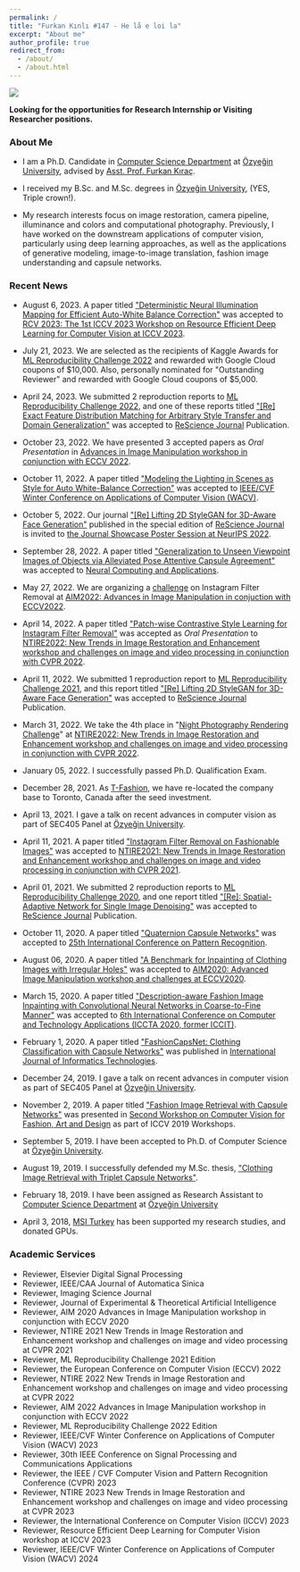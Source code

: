 ```yaml
---
permalink: /
title: "Furkan Kınlı #147 - He lå e loi la"
excerpt: "About me"
author_profile: true
redirect_from: 
  - /about/
  - /about.html
---
```

![][me]

**Looking for the opportunities for Research Internship or Visiting Researcher positions.**

### About Me

*   I am a Ph.D. Candidate in [Computer Science Department][ozu-cs] at [Özyeğin University][ozu],
advised by [Asst. Prof. Furkan Kıraç][fkirac].

*   I received my B.Sc. and M.Sc. degrees in [Özyeğin University][ozu], (YES, Triple crown!).

*   My research interests focus on image restoration, camera pipeline, illuminance and colors and computational photography. Previously, I have worked on the downstream applications of computer vision, particularly using deep learning approaches, as well as the applications of generative modeling, image-to-image translation, fashion image understanding and capsule networks.


### Recent News

* August 6, 2023. A paper titled ["Deterministic Neural Illumination Mapping for Efficient Auto-White Balance Correction"][denim] was accepted to 
[RCV 2023: The 1st ICCV 2023 Workshop on Resource Efficient Deep Learning for Computer Vision at ICCV 2023][rcv2023].

* July 21, 2023. We are selected as the recipients of Kaggle Awards for [ML Reproducibility Challenge 2022][reprod2022] and rewarded with Google Cloud coupons of \$10,000. Also, personally nominated for "Outstanding Reviewer" and rewarded with Google Cloud coupons of \$5,000.

* April 24, 2023. We submitted 2 reproduction reports to [ML Reproducibility Challenge 2022][reprod2022], and one of these reports titled 
["[Re] Exact Feature Distribution Matching for Arbitrary Style Transfer and Domain Generalization"][efdm] was accepted to [ReScience Journal][rescience] Publication.

* October 23, 2022. We have presented 3 accepted papers as *Oral Presentation* in [Advances in Image Manipulation workshop
in conjunction with ECCV 2022][aim22].

* October 11, 2022. A paper titled ["Modeling the Lighting in Scenes as Style for Auto White-Balance Correction"][style-awb] was accepted to 
[IEEE/CVF Winter Conference on Applications of Computer Vision (WACV)][wacv23].

* October 5, 2022. Our journal ["[Re] Lifting 2D StyleGAN for 3D-Aware Face Generation"][liftedgan] published in the special edition of [ReScience Journal][rescience] is invited to [the Journal Showcase Poster Session at NeurIPS 2022][nips2022].

* September 28, 2022. A paper titled ["Generalization to Unseen Viewpoint Images of Objects via Alleviated Pose Attentive Capsule Agreement"][alpaca] was accepted to 
[Neural Computing and Applications][ncaa].

* May 27, 2022. We are organizing a [challenge][ifr-challenge] on Instagram Filter Removal at [AIM2022: Advances in Image Manipulation in conjuction with ECCV2022][aim2022].

* April 14, 2022. A paper titled ["Patch-wise Contrastive Style Learning for Instagram Filter Removal"][cifr] was accepted as *Oral Presentation* to 
[NTIRE2022: New Trends in Image Restoration and Enhancement workshop and challenges on image and video processing 
in conjunction with CVPR 2022][ntire2022].

* April 11, 2022. We submitted 1 reproduction report to [ML Reproducibility Challenge 2021][reprod2021], and this report titled 
["[Re] Lifting 2D StyleGAN for 3D-Aware Face Generation"][liftedgan] was accepted to [ReScience Journal][rescience] Publication.

* March 31, 2022. We take the 4th place in "[Night Photography Rendering Challenge][nightimaging]" at [NTIRE2022: New Trends in Image Restoration and Enhancement workshop
and challenges on image and video processing
in conjunction with CVPR 2022][ntire2022].

* January 05, 2022. I successfully passed Ph.D. Qualification Exam.

* December 28, 2021. As [T-Fashion][tfashion], we have re-located the company base to Toronto, Canada after the seed investment.

* April 13, 2021. I gave a talk on recent advances in computer vision as part of SEC405 Panel at [Özyeğin University][ozu].
    
* April 11, 2021. A paper titled ["Instagram Filter Removal on Fashionable Images"][ifrnet] was accepted to 
[NTIRE2021: New Trends in Image Restoration and Enhancement workshop
and challenges on image and video processing
in conjunction with CVPR 2021][ntire2021].
    
* April 01, 2021. We submitted 2 reproduction reports to [ML Reproducibility Challenge 2020][reprod2020], and one report titled ["[Re]: Spatial-Adaptive Network for Single Image Denoising"][sadnet] was accepted to [ReScience Journal][rescience] Publication.

* October 11, 2020. A paper titled ["Quaternion Capsule Networks"][quaternion-caps] was accepted to [25th International Conference on Pattern Recognition][icpr2020].

* August 06, 2020. A paper titled ["A Benchmark for Inpainting of Clothing Images with Irregular Holes"][fashion-inpainting] was accepted to 
[AIM2020: Advanced Image Manipulation workshop and challenges at ECCV2020][aim2020].

* March 15, 2020. A paper titled ["Description-aware Fashion Image Inpainting with Convolutional Neural Networks in Coarse-to-Fine Manner"][dafii] was accepted to [6th International Conference on Computer and Technology Applications (ICCTA 2020, former ICCIT)][iccta].

* February 1, 2020. A paper titled ["FashionCapsNet: Clothing Classification with Capsule Networks"][fashioncapsnet]
was published in [International Journal of Informatics Technologies][ijit].

* December 24, 2019. I gave a talk on recent advances in computer vision as part of SEC405 Panel at [Özyeğin University][ozu].

* November 2, 2019. A paper titled ["Fashion Image Retrieval with Capsule Networks"][fircn] was presented in [Second Workshop on 
Computer Vision for Fashion, Art and Design][iccv-workshop] as part of ICCV 2019 Workshops.

* September 5, 2019. I have been accepted to Ph.D. of Computer Science at [Özyeğin University][ozu].

* August 19, 2019. I successfully defended my M.Sc. thesis, ["Clothing Image Retrieval with Triplet Capsule Networks"][msc-thesis].

* February 18, 2019. I have been assigned as Research Assistant to [Computer Science Department][ozu-cs] at [Özyeğin University][ozu]

* April 3, 2018, [MSI Turkey][msi] has been supported my research studies, and donated GPUs.


### Academic Services

* Reviewer, Elsevier Digital Signal Processing
* Reviewer, IEEE/CAA Journal of Automatica Sinica
* Reviewer, Imaging Science Journal
* Reviewer, Journal of Experimental & Theoretical Artificial Intelligence
* Reviewer, AIM 2020 Advances in Image Manipulation workshop in conjunction with ECCV 2020
* Reviewer, NTIRE 2021 New Trends in Image Restoration and Enhancement workshop
and challenges on image and video processing at CVPR 2021
* Reviewer, ML Reproducibility Challenge 2021 Edition
* Reviewer, the European Conference on Computer Vision (ECCV) 2022
* Reviewer, NTIRE 2022 New Trends in Image Restoration and Enhancement workshop
and challenges on image and video processing at CVPR 2022
* Reviewer, AIM 2022 Advances in Image Manipulation workshop in conjunction with ECCV 2022
* Reviewer, ML Reproducibility Challenge 2022 Edition
* Reviewer, IEEE/CVF Winter Conference on Applications of Computer Vision (WACV) 2023
* Reviewer, 30th IEEE Conference on Signal Processing and Communications Applications
* Reviewer, the IEEE / CVF Computer Vision and Pattern Recognition Conference (CVPR) 2023
* Reviewer, NTIRE 2023 New Trends in Image Restoration and Enhancement workshop
and challenges on image and video processing at CVPR 2023
* Reviewer, the International Conference on Computer Vision (ICCV) 2023
* Reviewer, Resource Efficient Deep Learning for Computer Vision workshop at ICCV 2023
* Reviewer, IEEE/CVF Winter Conference on Applications of Computer Vision (WACV) 2024


[me]: images/logo.jpg
[ozu-cs]: https://www.ozyegin.edu.tr/en/computer-science-department
[ozu]: https://www.ozyegin.edu.tr/en/
[fkirac]: https://scholar.google.com/citations?user=kdJBxv8AAAAJ
[iccta]: http://www.iccit.org
[dafii]: https://dl.acm.org/doi/abs/10.1145/3397125.3397155
[ijit]: https://dergipark.org.tr/en/pub/gazibtd
[fashioncapsnet]: https://dergipark.org.tr/en/download/article-file/952493
[iccv-workshop]: https://sites.google.com/view/cvcreative/home
[aim2020]: https://data.vision.ee.ethz.ch/cvl/aim20/
[fashion-inpainting]: https://link.springer.com/chapter/10.1007/978-3-030-66823-5_11
[ntire2021]: https://data.vision.ee.ethz.ch/cvl/ntire21/
[ntire2022]: https://data.vision.ee.ethz.ch/cvl/ntire22/
[icpr2020]: http://www.icpr2020.it/
[quaternion-caps]: https://ieeexplore.ieee.org/abstract/document/9412006
[rescience]: http://rescience.org/x
[sadnet]: https://openreview.net/pdf?id=yiAI9QN9nYt
[fircn]: http://openaccess.thecvf.com/content_ICCVW_2019/papers/CVFAD/Kinli_Fashion_Image_Retrieval_with_Capsule_Networks_ICCVW_2019_paper.pdf
[msc-thesis]: files/msc-thesis.pdf
[msi]: https://tr.msi.com/index.php
[tfashion]: https://tfashion.ai
[ifrnet]: https://openaccess.thecvf.com/content/CVPR2021W/NTIRE/papers/Kinli_Instagram_Filter_Removal_on_Fashionable_Images_CVPRW_2021_paper.pdf
[cifr]: https://openaccess.thecvf.com/content/CVPR2022W/NTIRE/papers/Kinli_Patch-Wise_Contrastive_Style_Learning_for_Instagram_Filter_Removal_CVPRW_2022_paper.pdf
[reprod2020]: https://paperswithcode.com/rc2020
[reprod2021]: https://openreview.net/group?id=ML_Reproducibility_Challenge/2021/Fall
[reprod2022]: https://paperswithcode.com/rc2022
[liftedgan]: https://openreview.net/pdf?id=BcNonfQ3RY
[nightimaging]: https://nightimaging.org/
[aim2022]: https://data.vision.ee.ethz.ch/cvl/aim22/
[ifr-challenge]: https://codalab.lisn.upsaclay.fr/competitions/5081
[style-awb]: https://arxiv.org/pdf/2210.09090.pdf
[wacv23]: https://wacv2023.thecvf.com/
[nips2022]: https://blog.neurips.cc/2022/08/15/journal-showcase/
[alpaca]: https://link.springer.com/article/10.1007/s00521-022-07900-3?error=cookies_not_supported&code=3a5ab1c3-ded3-4157-a0af-2dc76c936363
[ncaa]: https://www.springer.com/journal/521
[aim22]: https://data.vision.ee.ethz.ch/cvl/aim22/
[efdm]: https://openreview.net/pdf?id=a5_hbZf0NB
[rcv2023]: https://sites.google.com/view/rcv2023
[denim]: https://arxiv.org/
